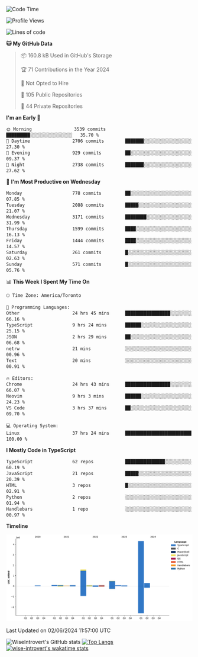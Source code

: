 <!--START_SECTION:waka-->
![Code Time](http://img.shields.io/badge/Code%20Time-1%2C656%20hrs%2021%20mins-blue)

![Profile Views](http://img.shields.io/badge/Profile%20Views-1-blue)

![Lines of code](https://img.shields.io/badge/From%20Hello%20World%20I%27ve%20Written-7.4%20million%20lines%20of%20code-blue)

**🐱 My GitHub Data** 

> 📦 160.8 kB Used in GitHub's Storage 
 > 
> 🏆 71 Contributions in the Year 2024
 > 
> 🚫 Not Opted to Hire
 > 
> 📜 105 Public Repositories 
 > 
> 🔑 44 Private Repositories 
 > 
**I'm an Early 🐤** 

```text
🌞 Morning                3539 commits        █████████░░░░░░░░░░░░░░░░   35.70 % 
🌆 Daytime                2706 commits        ███████░░░░░░░░░░░░░░░░░░   27.30 % 
🌃 Evening                929 commits         ██░░░░░░░░░░░░░░░░░░░░░░░   09.37 % 
🌙 Night                  2738 commits        ███████░░░░░░░░░░░░░░░░░░   27.62 % 
```
📅 **I'm Most Productive on Wednesday** 

```text
Monday                   778 commits         ██░░░░░░░░░░░░░░░░░░░░░░░   07.85 % 
Tuesday                  2088 commits        █████░░░░░░░░░░░░░░░░░░░░   21.07 % 
Wednesday                3171 commits        ████████░░░░░░░░░░░░░░░░░   31.99 % 
Thursday                 1599 commits        ████░░░░░░░░░░░░░░░░░░░░░   16.13 % 
Friday                   1444 commits        ████░░░░░░░░░░░░░░░░░░░░░   14.57 % 
Saturday                 261 commits         █░░░░░░░░░░░░░░░░░░░░░░░░   02.63 % 
Sunday                   571 commits         █░░░░░░░░░░░░░░░░░░░░░░░░   05.76 % 
```


📊 **This Week I Spent My Time On** 

```text
🕑︎ Time Zone: America/Toronto

💬 Programming Languages: 
Other                    24 hrs 45 mins      █████████████████░░░░░░░░   66.16 % 
TypeScript               9 hrs 24 mins       ██████░░░░░░░░░░░░░░░░░░░   25.15 % 
JSON                     2 hrs 29 mins       ██░░░░░░░░░░░░░░░░░░░░░░░   06.68 % 
netrw                    21 mins             ░░░░░░░░░░░░░░░░░░░░░░░░░   00.96 % 
Text                     20 mins             ░░░░░░░░░░░░░░░░░░░░░░░░░   00.91 % 

🔥 Editors: 
Chrome                   24 hrs 43 mins      █████████████████░░░░░░░░   66.07 % 
Neovim                   9 hrs 3 mins        ██████░░░░░░░░░░░░░░░░░░░   24.23 % 
VS Code                  3 hrs 37 mins       ██░░░░░░░░░░░░░░░░░░░░░░░   09.70 % 

💻 Operating System: 
Linux                    37 hrs 24 mins      █████████████████████████   100.00 % 
```

**I Mostly Code in TypeScript** 

```text
TypeScript               62 repos            ███████████████░░░░░░░░░░   60.19 % 
JavaScript               21 repos            █████░░░░░░░░░░░░░░░░░░░░   20.39 % 
HTML                     3 repos             █░░░░░░░░░░░░░░░░░░░░░░░░   02.91 % 
Python                   2 repos             ░░░░░░░░░░░░░░░░░░░░░░░░░   01.94 % 
Handlebars               1 repo              ░░░░░░░░░░░░░░░░░░░░░░░░░   00.97 % 
```



**Timeline**

![Lines of Code chart](https://raw.githubusercontent.com/wise-introvert/wise-introvert/master/assets/bar_graph.png)


 Last Updated on 02/06/2024 11:57:00 UTC
<!--END_SECTION:waka-->

![WiseIntrovert's GitHub stats](https://github-readme-stats.vercel.app/api?username=wise-introvert&count_private=true&show_icons=true)
[![Top Langs](https://github-readme-stats.vercel.app/api/top-langs/?username=wise-introvert&langs_count=10)](https://github.com/anuraghazra/github-readme-stats)
[![wise-introvert's wakatime stats](https://github-readme-stats.vercel.app/api/wakatime?username=wiseintrovert)](https://github.com/anuraghazra/github-readme-stats)
